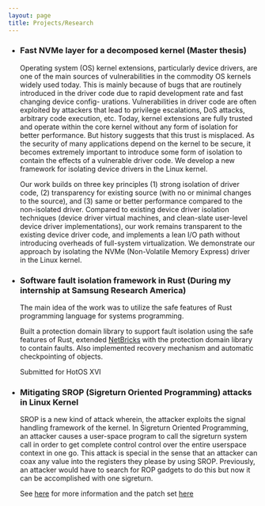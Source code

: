 ```yaml
---
layout: page
title: Projects/Research
---
```


 - ### Fast NVMe layer for a decomposed kernel (Master thesis)

	Operating system (OS) kernel extensions, particularly device drivers, are one of the main sources of
	vulnerabilities in the commodity OS kernels widely used today. This is mainly because of bugs that are
	routinely introduced in the driver code due to rapid development rate and fast changing device config-
	urations. Vulnerabilities in driver code are often exploited by attackers that lead to privilege escalations,
	DoS attacks, arbitrary code execution, etc. Today, kernel extensions are fully trusted and operate within
	the core kernel without any form of isolation for better performance. But history suggests that this trust is
	misplaced. As the security of many applications depend on the kernel to be secure, it becomes extremely
	important to introduce some form of isolation to contain the effects of a vulnerable driver code.
	We develop a new framework for isolating device drivers in the Linux kernel. 

	Our work builds on
	three key principles (1) strong isolation of driver code, (2) transparency for existing source (with no or
	minimal changes to the source), and (3) same or better performance compared to the non-isolated driver.
	Compared to existing device driver isolation techniques (device driver virtual machines, and clean-slate
	user-level device driver implementations), our work remains transparent to the existing device driver
	code, and implements a lean I/O path without introducing overheads of full-system virtualization. We
	demonstrate our approach by isolating the NVMe (Non-Volatile Memory Express) driver in the Linux
	kernel.

 - ### Software fault isolation framework in Rust (During my internship at Samsung Research America)
	The main idea of the work was to utilize the safe features of Rust programming language for systems programming.

	Built a protection domain library to support fault isolation using the safe features of Rust,
	extended [NetBricks](https://github.com/NetSys/NetBricks) with the protection domain library to contain faults.
	Also implemented recovery mechanism and automatic checkpointing of objects.

	Submitted for HotOS XVI

 - ### Mitigating SROP (Sigreturn Oriented Programming) attacks in Linux Kernel 
   	
	SROP is a new kind of attack wherein, the attacker exploits the signal handling framework of the kernel. 
	In Sigreturn Oriented Programming, an attacker causes a user-space program to call the sigreturn system call in order 
	to get complete control control over the entire userspace context in one go. This attack is special in the sense that 
	an attacker can coax any value into the registers they please by using SROP. 
	Previously, an attacker would have to search for ROP gadgets to do this but now it can be accomplished with one sigreturn.

	See [here](http://www.cs.vu.nl/~herbertb/papers/srop_sp14.pdf) for more information and the patch set [here](https://lkml.org/lkml/2016/2/6/166)
